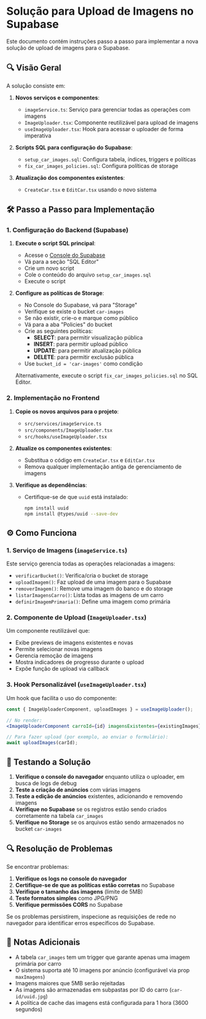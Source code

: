 # Solução para Upload de Imagens no Supabase

Este documento contém instruções passo a passo para implementar a nova solução de upload de imagens para o Supabase.

## 🔍 Visão Geral

A solução consiste em:

1. **Novos serviços e componentes**:
   - `imageService.ts`: Serviço para gerenciar todas as operações com imagens
   - `ImageUploader.tsx`: Componente reutilizável para upload de imagens
   - `useImageUploader.tsx`: Hook para acessar o uploader de forma imperativa
   
2. **Scripts SQL para configuração do Supabase**:
   - `setup_car_images.sql`: Configura tabela, índices, triggers e políticas
   - `fix_car_images_policies.sql`: Configura políticas de storage

3. **Atualização dos componentes existentes**:
   - `CreateCar.tsx` e `EditCar.tsx` usando o novo sistema

## 🛠️ Passo a Passo para Implementação

### 1. Configuração do Backend (Supabase)

1. **Execute o script SQL principal**:
   - Acesse o [Console do Supabase](https://app.supabase.com/)
   - Vá para a seção "SQL Editor"
   - Crie um novo script
   - Cole o conteúdo do arquivo `setup_car_images.sql`
   - Execute o script

2. **Configure as políticas de Storage**:
   - No Console do Supabase, vá para "Storage"
   - Verifique se existe o bucket `car-images`
   - Se não existir, crie-o e marque como público
   - Vá para a aba "Policies" do bucket
   - Crie as seguintes políticas:
     - **SELECT**: para permitir visualização pública
     - **INSERT**: para permitir upload público
     - **UPDATE**: para permitir atualização pública
     - **DELETE**: para permitir exclusão pública
   - Use `bucket_id = 'car-images'` como condição

   Alternativamente, execute o script `fix_car_images_policies.sql` no SQL Editor.

### 2. Implementação no Frontend

1. **Copie os novos arquivos para o projeto**:
   - `src/services/imageService.ts`
   - `src/components/ImageUploader.tsx`
   - `src/hooks/useImageUploader.tsx`

2. **Atualize os componentes existentes**:
   - Substitua o código em `CreateCar.tsx` e `EditCar.tsx`
   - Remova qualquer implementação antiga de gerenciamento de imagens

3. **Verifique as dependências**:
   - Certifique-se de que `uuid` está instalado:
     ```bash
     npm install uuid
     npm install @types/uuid --save-dev
     ```

## ⚙️ Como Funciona

### 1. Serviço de Imagens (`imageService.ts`)

Este serviço gerencia todas as operações relacionadas a imagens:

- `verificarBucket()`: Verifica/cria o bucket de storage
- `uploadImagem()`: Faz upload de uma imagem para o Supabase
- `removerImagem()`: Remove uma imagem do banco e do storage
- `listarImagensCarro()`: Lista todas as imagens de um carro
- `definirImagemPrimaria()`: Define uma imagem como primária

### 2. Componente de Upload (`ImageUploader.tsx`)

Um componente reutilizável que:

- Exibe previews de imagens existentes e novas
- Permite selecionar novas imagens
- Gerencia remoção de imagens
- Mostra indicadores de progresso durante o upload
- Expõe função de upload via callback

### 3. Hook Personalizável (`useImageUploader.tsx`)

Um hook que facilita o uso do componente:

```jsx
const { ImageUploaderComponent, uploadImages } = useImageUploader();

// No render:
<ImageUploaderComponent carroId={id} imagensExistentes={existingImages} />

// Para fazer upload (por exemplo, ao enviar o formulário):
await uploadImages(carId);
```

## 🚀 Testando a Solução

1. **Verifique o console do navegador** enquanto utiliza o uploader, em busca de logs de debug
2. **Teste a criação de anúncios** com várias imagens
3. **Teste a edição de anúncios** existentes, adicionando e removendo imagens
4. **Verifique no Supabase** se os registros estão sendo criados corretamente na tabela `car_images`
5. **Verifique no Storage** se os arquivos estão sendo armazenados no bucket `car-images`

## 🔍 Resolução de Problemas

Se encontrar problemas:

1. **Verifique os logs no console do navegador**
2. **Certifique-se de que as políticas estão corretas** no Supabase
3. **Verifique o tamanho das imagens** (limite de 5MB)
4. **Teste formatos simples** como JPG/PNG
5. **Verifique permissões CORS** no Supabase

Se os problemas persistirem, inspecione as requisições de rede no navegador para identificar erros específicos do Supabase.

## 📝 Notas Adicionais

- A tabela `car_images` tem um trigger que garante apenas uma imagem primária por carro
- O sistema suporta até 10 imagens por anúncio (configurável via prop `maxImagens`)
- Imagens maiores que 5MB serão rejeitadas
- As imagens são armazenadas em subpastas por ID do carro (`car-id/uuid.jpg`)
- A política de cache das imagens está configurada para 1 hora (3600 segundos) 